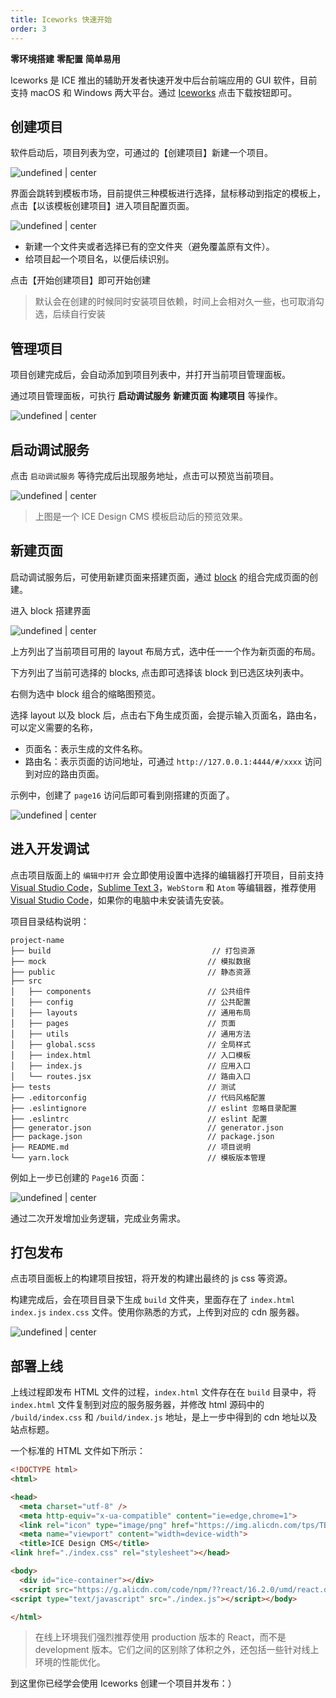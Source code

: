```yaml
---
title: Iceworks 快速开始
order: 3
---
```


**零环境搭建** **零配置** **简单易用**

Iceworks 是 ICE 推出的辅助开发者快速开发中后台前端应用的 GUI 软件，目前支持 macOS 和 Windows 两大平台。通过 [Iceworks](https://alibaba.github.io/ice/#/iceworks) 点击下载按钮即可。

## 创建项目

软件启动后，项目列表为空，可通过的【创建项目】新建一个项目。

![undefined | center](https://img.alicdn.com/tfs/TB1SKFucbGYBuNjy0FoXXciBFXa-1964-1424.png)

界面会跳转到模板市场，目前提供三种模板进行选择，鼠标移动到指定的模板上，点击【以该模板创建项目】进入项目配置页面。

![undefined | center](https://img.alicdn.com/tfs/TB1MKBqcbGYBuNjy0FoXXciBFXa-1964-1424.png)

* 新建一个文件夹或者选择已有的空文件夹（避免覆盖原有文件）。
* 给项目起一个项目名，以便后续识别。

点击【开始创建项目】即可开始创建

> 默认会在创建的时候同时安装项目依赖，时间上会相对久一些，也可取消勾选，后续自行安装

## 管理项目

项目创建完成后，会自动添加到项目列表中，并打开当前项目管理面板。

通过项目管理面板，可执行 **启动调试服务** **新建页面** **构建项目** 等操作。

![undefined | center](https://img.alicdn.com/tfs/TB1VlrAcntYBeNjy1XdXXXXyVXa-1964-1424.png)

## 启动调试服务

点击 `启动调试服务` 等待完成后出现服务地址，点击可以预览当前项目。

![undefined | center](https://img.alicdn.com/tfs/TB1p6lCceSSBuNjy0FlXXbBpVXa-2562-1590.png)

> 上图是一个 ICE Design CMS 模板启动后的预览效果。

## 新建页面

启动调试服务后，可使用新建页面来搭建页面，通过 [block](https://alibaba.github.io/ice/#/template/block) 的组合完成页面的创建。

进入 block 搭建界面

![undefined | center](https://img.alicdn.com/tfs/TB14dBQch9YBuNjy0FfXXXIsVXa-1908-1368.png)

上方列出了当前项目可用的 layout 布局方式，选中任一一个作为新页面的布局。

下方列出了当前可选择的 blocks, 点击即可选择该 block 到已选区块列表中。

右侧为选中 block 组合的缩略图预览。

选择 layout 以及 block 后，点击右下角生成页面，会提示输入页面名，路由名，可以定义需要的名称，

* 页面名：表示生成的文件名称。
* 路由名：表示页面的访问地址，可通过 `http://127.0.0.1:4444/#/xxxx` 访问到对应的路由页面。

示例中，创建了 `page16` 访问后即可看到刚搭建的页面了。

![undefined | center](https://img.alicdn.com/tfs/TB1jfVncbSYBuNjSspiXXXNzpXa-1964-1424.png)

## 进入开发调试

点击项目版面上的 `编辑中打开` 会立即使用设置中选择的编辑器打开项目，目前支持 [Visual Studio Code](https://code.visualstudio.com/)，[Sublime Text 3](https://www.sublimetext.com/)，`WebStorm` 和 `Atom` 等编辑器，推荐使用 [Visual Studio Code](https://code.visualstudio.com/)，如果你的电脑中未安装请先安装。

项目目录结构说明：

```
project-name
├── build                                    // 打包资源
├── mock                                    // 模拟数据
├── public                                  // 静态资源
├── src
│   ├── components                          // 公共组件
│   ├── config                              // 公共配置
│   ├── layouts                             // 通用布局
│   ├── pages                               // 页面
│   ├── utils                               // 通用方法
│   ├── global.scss                         // 全局样式
│   ├── index.html                          // 入口模板
│   ├── index.js                            // 应用入口
│   └── routes.jsx                          // 路由入口
├── tests                                   // 测试
├── .editorconfig                           // 代码风格配置
├── .eslintignore                           // eslint 忽略目录配置
├── .eslintrc                               // eslint 配置
├── generator.json                          // generator.json
├── package.json                            // package.json
├── README.md                               // 项目说明
└── yarn.lock                               // 模板版本管理
```

例如上一步已创建的 `Page16` 页面：

![undefined | center](https://img.alicdn.com/tfs/TB1q6FtcbGYBuNjy0FoXXciBFXa-1968-1250.png)

通过二次开发增加业务逻辑，完成业务需求。

## 打包发布

点击项目面板上的构建项目按钮，将开发的构建出最终的 js css 等资源。

构建完成后，会在项目目录下生成 `build` 文件夹，里面存在了 `index.html` `index.js` `index.css` 文件。使用你熟悉的方式，上传到对应的 cdn 服务器。

![undefined | center](https://img.alicdn.com/tfs/TB1TYpHckyWBuNjy0FpXXassXXa-1402-944.png)

## 部署上线

上线过程即发布 HTML 文件的过程，`index.html` 文件存在在 `build` 目录中，将 `index.html` 文件复制到对应的服务服务器，并修改 html 源码中的 `/build/index.css` 和 `/build/index.js` 地址，是上一步中得到的 cdn 地址以及站点标题。

一个标准的 HTML 文件如下所示：

```html
<!DOCTYPE html>
<html>

<head>
  <meta charset="utf-8" />
  <meta http-equiv="x-ua-compatible" content="ie=edge,chrome=1">
  <link rel="icon" type="image/png" href="https://img.alicdn.com/tps/TB1kBU7NpXXXXXLXXXXXXXXXXXX-160-160.png">
  <meta name="viewport" content="width=device-width">
  <title>ICE Design CMS</title>
<link href="./index.css" rel="stylesheet"></head>

<body>
  <div id="ice-container"></div>
  <script src="https://g.alicdn.com/code/npm/??react/16.2.0/umd/react.development.js,react-dom/16.2.0/umd/react-dom.development.js"></script>
<script type="text/javascript" src="./index.js"></script></body>

</html>
```

> 在线上环境我们强烈推荐使用 production 版本的 React，而不是 development 版本。它们之间的区别除了体积之外，还包括一些针对线上环境的性能优化。

到这里你已经学会使用 Iceworks 创建一个项目并发布：）
